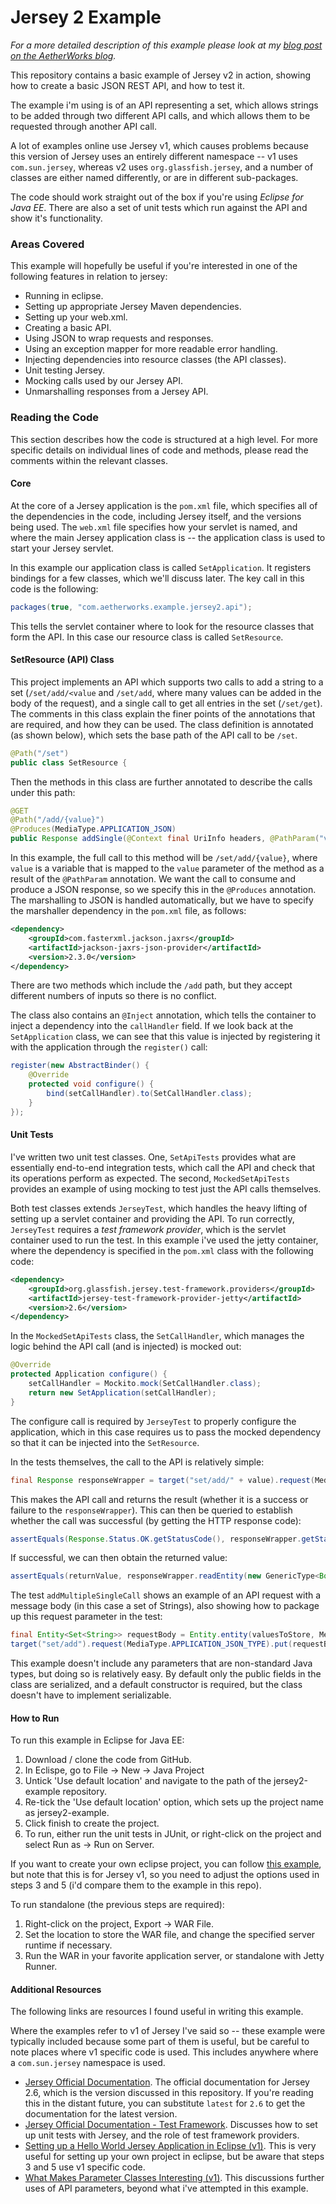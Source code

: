 Jersey 2 Example
===============

*For a more detailed description of this example please look at my [blog post on the AetherWorks blog](http://blog.aetherworks.com/2014/02/rest-api-with-jersey/).*

This repository contains a basic example of Jersey v2 in action, showing how to create a basic JSON REST API, and how to test it.

The example i'm using is of an API representing a set, which allows strings to be added through two different API calls, and which allows them to be requested through another API call.

A lot of examples online use Jersey v1, which causes problems because this version of Jersey uses an entirely different namespace -- v1 uses `com.sun.jersey`, whereas v2 uses `org.glassfish.jersey`, and a number of classes are either named differently, or are in different sub-packages.

The code should work straight out of the box if you're using _Eclipse for Java EE_. There are also a set of unit tests which run against the API and show it's functionality.

### Areas Covered
This example will hopefully be useful if you're interested in one of the following features in relation to jersey:
 - Running in eclipse.
 - Setting up appropriate Jersey Maven dependencies.
 - Setting up your web.xml.
 - Creating a basic API.
 - Using JSON to wrap requests and responses.
 - Using an exception mapper for more readable error handling.
 - Injecting dependencies into resource classes (the API classes).
 - Unit testing Jersey.
 - Mocking calls used by our Jersey API.
 - Unmarshalling responses from a Jersey API.

### Reading the Code
This section describes how the code is structured at a high level. For more specific details on individual lines of code and methods, please read the comments within the relevant classes. 
#### Core
At the core of a Jersey application is the `pom.xml` file, which specifies all of the dependencies in the code, including Jersey itself, and the versions being used.
The `web.xml` file specifies how your servlet is named, and where the main Jersey application class is -- the application class is used to start your Jersey servlet. 

In this example our application class is called `SetApplication`. It registers bindings for a few classes, which we'll discuss later. The key call in this code is the following:
```java
packages(true, "com.aetherworks.example.jersey2.api");
```
This tells the servlet container where to look for the resource classes that form the API. In this case our resource class is called `SetResource`.

#### SetResource (API) Class
This project implements an API which supports two calls to add a string to a set (`/set/add/<value` and `/set/add`, where many values can be added in the body of the request), and a single call to get all entries in the set (`/set/get`). The comments in this class explain the finer points of the annotations that are required, and how they can be used.
The class definition is annotated (as shown below), which sets the base path of the API call to be `/set`. 
```java
@Path("/set")
public class SetResource {
``` 
Then the methods in this class are further annotated to describe the calls under this path:
```java
@GET
@Path("/add/{value}")
@Produces(MediaType.APPLICATION_JSON)
public Response addSingle(@Context final UriInfo headers, @PathParam("value") final String value) throws InvalidRequestException {
```
In this example, the full call to this method will be `/set/add/{value}`, where `value` is a variable that is mapped to the `value` parameter of the method as a result of the `@PathParam` annotation.
We want the call to consume and produce a JSON response, so we specify this in the `@Produces` annotation. The marshalling to JSON is handled automatically, but we have to specify the marshaller dependency in the `pom.xml` file, as follows:
```xml
<dependency>
	<groupId>com.fasterxml.jackson.jaxrs</groupId>
	<artifactId>jackson-jaxrs-json-provider</artifactId>
	<version>2.3.0</version>
</dependency>
```
There are two methods which include the `/add` path, but they accept different numbers of inputs so there is no conflict.

The class also contains an `@Inject` annotation, which tells the container to inject a dependency into the `callHandler` field. If we look back at the `SetApplication` class, we can see that this value is injected by registering it with the application through the `register()` call:
```java
register(new AbstractBinder() {
	@Override
	protected void configure() {
		bind(setCallHandler).to(SetCallHandler.class);
	}
});
```

#### Unit Tests
I've written two unit test classes. One, `SetApiTests` provides what are essentially end-to-end integration tests, which call the API and check that its operations perform as expected. The second, `MockedSetApiTests` provides an example of using mocking to test just the API calls themselves.

Both test classes extends `JerseyTest`, which handles the heavy lifting of setting up a servlet container and providing the API. To run correctly, `JerseyTest` requires a _test framework provider_, which is the servlet container used to run the test. In this example i've used the jetty container, where the dependency is specified in the `pom.xml` class with the following code:
```xml
<dependency>
	<groupId>org.glassfish.jersey.test-framework.providers</groupId>
	<artifactId>jersey-test-framework-provider-jetty</artifactId>
	<version>2.6</version>
</dependency>
```

In the `MockedSetApiTests` class, the `SetCallHandler`, which manages the logic behind the API call (and is injected) is mocked out:
```java
@Override
protected Application configure() {
	setCallHandler = Mockito.mock(SetCallHandler.class);
	return new SetApplication(setCallHandler);
}
```
The configure call is required by `JerseyTest` to properly configure the application, which in this case requires us to pass the mocked dependency so that it can be injected into the `SetResource`.

In the tests themselves, the call to the API is relatively simple:
```java
final Response responseWrapper = target("set/add/" + value).request(MediaType.APPLICATION_JSON_TYPE).get();
```
This makes the API call and returns the result (whether it is a success or failure to the `responseWrapper`). This can then be queried to establish whether the call was successful (by getting the HTTP response code):
```java
assertEquals(Response.Status.OK.getStatusCode(), responseWrapper.getStatus());
```
If successful, we can then obtain the returned value:
```java
assertEquals(returnValue, responseWrapper.readEntity(new GenericType<Boolean>() {}));
```
The test `addMultipleSingleCall` shows an example of an API request with a message body (in this case a set of Strings), also showing how to package up this request parameter in the test:
```java
final Entity<Set<String>> requestBody = Entity.entity(valuesToStore, MediaType.APPLICATION_JSON_TYPE);
target("set/add").request(MediaType.APPLICATION_JSON_TYPE).put(requestBody);
```
This example doesn't include any parameters that are non-standard Java types, but doing so is relatively easy. By default only the public fields in the class are serialized, and a default constructor is required, but the class doesn't have to implement serializable.

#### How to Run
To run this example in Eclipse for Java EE:

1. Download / clone the code from GitHub.
2. In Eclispe, go to File -> New -> Java Project
3. Untick 'Use default location' and navigate to the path of the jersey2-example repository.
4. Re-tick the 'Use default location' option, which sets up the project name as jersey2-example.
5. Click finish to create the project.
6. To run, either run the unit tests in JUnit, or right-click on the project and select Run as -> Run on Server.

If you want to create your own eclipse project, you can follow [this example](http://examples.javacodegeeks.com/enterprise-java/rest/jersey/jersey-hello-world-example/), but note that this is for Jersey v1, so you need to adjust the options used in steps 3 and 5 (i'd compare them to the example in this repo).

To run standalone (the previous steps are required):

1. Right-click on the project, Export -> WAR File.
2. Set the location to store the WAR file, and change the specified server runtime if necessary.
3. Run the WAR in your favorite application server, or standalone with Jetty Runner.
	
#### Additional Resources
The following links are resources I found useful in writing this example. 

Where the examples refer to v1 of Jersey I've said so -- these example were typically included because some part of them is useful, but be careful to note places where v1 specific code is used. This includes anywhere where a `com.sun.jersey` namespace is used.

- [Jersey Official Documentation](https://jersey.java.net/documentation/2.6/). The official documentation for Jersey 2.6, which is the version discussed in this repository. If you're reading this in the distant future, you can substitute `latest` for `2.6` to get the documentation for the latest version.
- [Jersey Official Documentation - Test Framework](https://jersey.java.net/documentation/2.6/test-framework.html). Discusses how to set up unit tests with Jersey, and the role of test framework providers.
- [Setting up a Hello World Jersey Application in Eclipse (v1)](http://examples.javacodegeeks.com/enterprise-java/rest/jersey/jersey-hello-world-example/). This is very useful for setting up your own project in eclipse, but be aware that steps 3 and 5 use v1 specific code. 
- [What Makes Parameter Classes Interesting (v1)](http://codahale.com/what-makes-jersey-interesting-parameter-classes/). This discussions further uses of API parameters, beyond what i've attempted in this example.

 
